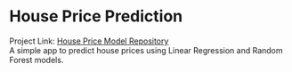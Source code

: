 # House Price Prediction 

Project Link: [House Price Model Repository](https://github.com/farhiahassan/House-price-model)  
A simple app to predict house prices using Linear Regression and Random Forest models.
